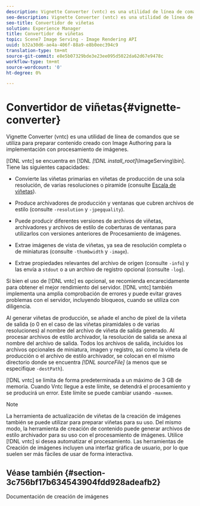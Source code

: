 ```yaml
---
description: Vignette Converter (vntc) es una utilidad de línea de comandos que se utiliza para preparar contenido creado con Image Authoring para la implementación con procesamiento de imágenes.
seo-description: Vignette Converter (vntc) es una utilidad de línea de comandos que se utiliza para preparar contenido creado con Image Authoring para la implementación con procesamiento de imágenes.
seo-title: Convertidor de viñetas
solution: Experience Manager
title: Convertidor de viñetas
topic: Scene7 Image Serving - Image Rendering API
uuid: b32a30d6-ae4a-406f-88a9-e8b0eec394c9
translation-type: tm+mt
source-git-commit: e8e5b07329bde3e23ee095d5022da62d67e9478c
workflow-type: tm+mt
source-wordcount: '0'
ht-degree: 0%

---
```



# Convertidor de viñetas{#vignette-converter}

Vignette Converter (vntc) es una utilidad de línea de comandos que se utiliza para preparar contenido creado con Image Authoring para la implementación con procesamiento de imágenes.

[!DNL vntc] se encuentra en [!DNL  *[!DNL install_root]*\ImageServing\bin]. Tiene las siguientes capacidades:

* Convierte las viñetas primarias en viñetas de producción de una sola resolución, de varias resoluciones o piramide (consulte [Escala de viñetas](../../../../ir-api/vntc/utilities/c-ir-vignette-converter-vntc/c-ir-vignette-scaling.md#concept-e373a29c2f954df98d704c7723804585)).
* Produce archivadores de producción y ventanas que cubren archivos de estilo (consulte `-resolution` y `-jpegquality`).

* Puede producir diferentes versiones de archivos de viñetas, archivadores y archivos de estilo de coberturas de ventanas para utilizarlos con versiones anteriores de Procesamiento de imágenes.
* Extrae imágenes de vista de viñetas, ya sea de resolución completa o de miniaturas (consulte `-thumbwidth` y `-image`).
* Extrae propiedades relevantes del archivo de origen (consulte `-info`) y las envía a `stdout` o a un archivo de registro opcional (consulte `-log`).

Si bien el uso de [!DNL vntc] es opcional, se recomienda encarecidamente para obtener el mejor rendimiento del servidor. [!DNL vntc] también implementa una amplia comprobación de errores y puede evitar graves problemas con el servidor, incluyendo bloqueos, cuando se utiliza con diligencia.

Al generar viñetas de producción, se añade el ancho de píxel de la viñeta de salida (o 0 en el caso de las viñetas piramidales o de varias resoluciones) al nombre del archivo de viñeta de salida generado. Al procesar archivos de estilo archivador, la resolución de salida se anexa al nombre del archivo de salida. Todos los archivos de salida, incluidos los archivos opcionales de miniatura, imagen y registro, así como la viñeta de producción o el archivo de estilo archivador, se colocan en el mismo directorio donde se encuentra *[!DNL sourceFile]* (a menos que se especifique `-destPath`).

[!DNL vntc] se limita de forma predeterminada a un máximo de 3 GB de memoria. Cuando Vntc llegue a este límite, se detendrá el procesamiento y se producirá un error. Este límite se puede cambiar usando `-maxmem`.

>[!NOTE]
>
>La herramienta de actualización de viñetas de la creación de imágenes también se puede utilizar para preparar viñetas para su uso. Del mismo modo, la herramienta de creación de contenido puede generar archivos de estilo archivador para su uso con el procesamiento de imágenes. Utilice [!DNL vntc] si desea automatizar el procesamiento. Las herramientas de Creación de imágenes incluyen una interfaz gráfica de usuario, por lo que suelen ser más fáciles de usar de forma interactiva.

## Véase también {#section-3c756bf17b634543904fdd928adeafb2}

Documentación de creación de imágenes
